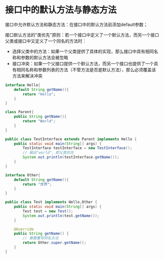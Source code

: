 # 接口中的默认方法与静态方法

接口中允许默认方法和静态方法：在接口中的默认方法前添加default参数；

接口默认方法的"类优先"原则：若一个接口中定义了一个默认方法，而另一个接口父类或接口中又定义了一个同名的方法时：

- 选择父类中的方法：如果一个父类提供了具体的实现，那么接口中具有相同名称和参数的默认方法会被忽略
- 接口冲突：如果一个父接口提供一个默认方法，而另一个接口也提供了一个具有相同名称和参数列表的方法（不管方法是否是默认方法），那么必须覆盖该方法来解决冲突

```java
interface Hello{
    default String getName(){
        return "Hello";
    }
}

class Parent{
    public String getName(){
        return "World";
    }
}

public class TestInterface extends Parent implements Hello {
    public static void main(String[] args) {
        TestInterface testInterface = new TestInterface();
        // 输出"world"，即父类优先
        System.out.println(testInterface.getName());
    }
}

interface Other{
    default String getName(){
        return "世界";
    }
}

public class Test implements Hello,Other {
    public static void main(String[] args) {
        Test test = new Test();
        System.out.println(test.getName());
    }

    @Override
    public String getName() {
        // 需要覆写同名方法
        return Other.super.getName();
    }
}
```

